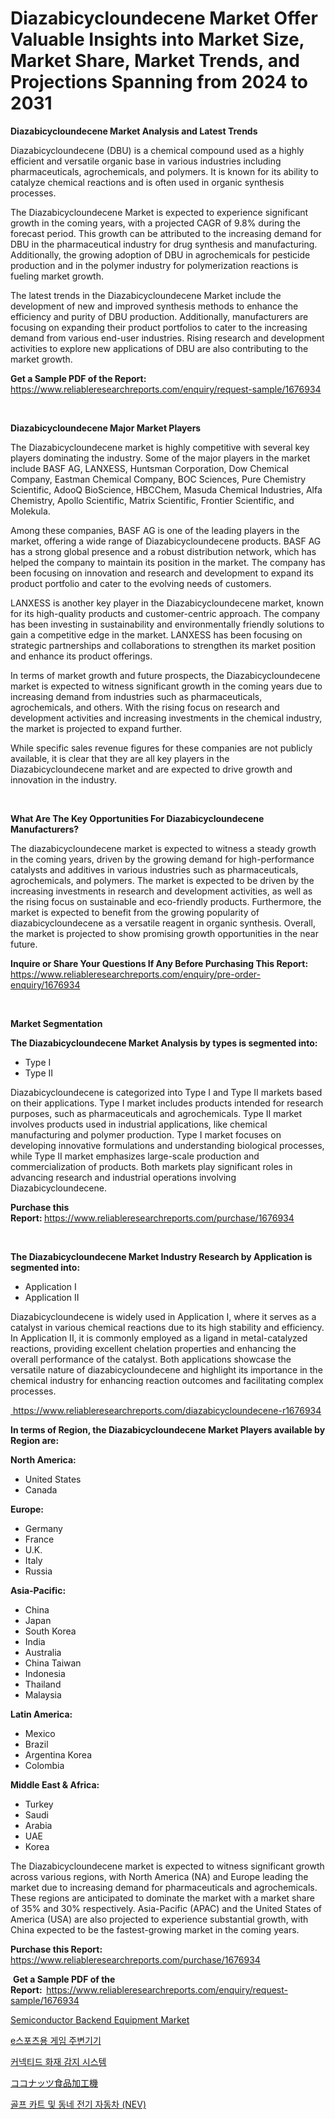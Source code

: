 <p><h1>Diazabicycloundecene Market Offer Valuable Insights into Market Size, Market Share, Market Trends, and Projections Spanning from 2024 to 2031</h1></p><p><strong>Diazabicycloundecene Market Analysis and Latest Trends</strong></p>
<p><p>Diazabicycloundecene (DBU) is a chemical compound used as a highly efficient and versatile organic base in various industries including pharmaceuticals, agrochemicals, and polymers. It is known for its ability to catalyze chemical reactions and is often used in organic synthesis processes.</p><p>The Diazabicycloundecene Market is expected to experience significant growth in the coming years, with a projected CAGR of 9.8% during the forecast period. This growth can be attributed to the increasing demand for DBU in the pharmaceutical industry for drug synthesis and manufacturing. Additionally, the growing adoption of DBU in agrochemicals for pesticide production and in the polymer industry for polymerization reactions is fueling market growth.</p><p>The latest trends in the Diazabicycloundecene Market include the development of new and improved synthesis methods to enhance the efficiency and purity of DBU production. Additionally, manufacturers are focusing on expanding their product portfolios to cater to the increasing demand from various end-user industries. Rising research and development activities to explore new applications of DBU are also contributing to the market growth.</p></p>
<p><strong>Get a Sample PDF of the Report:&nbsp;</strong> <a href="https://www.reliableresearchreports.com/enquiry/request-sample/1676934">https://www.reliableresearchreports.com/enquiry/request-sample/1676934</a></p>
<p>&nbsp;</p>
<p><strong>Diazabicycloundecene Major Market Players</strong></p>
<p><p>The Diazabicycloundecene market is highly competitive with several key players dominating the industry. Some of the major players in the market include BASF AG, LANXESS, Huntsman Corporation, Dow Chemical Company, Eastman Chemical Company, BOC Sciences, Pure Chemistry Scientific, AdooQ BioScience, HBCChem, Masuda Chemical Industries, Alfa Chemistry, Apollo Scientific, Matrix Scientific, Frontier Scientific, and Molekula.</p><p>Among these companies, BASF AG is one of the leading players in the market, offering a wide range of Diazabicycloundecene products. BASF AG has a strong global presence and a robust distribution network, which has helped the company to maintain its position in the market. The company has been focusing on innovation and research and development to expand its product portfolio and cater to the evolving needs of customers.</p><p>LANXESS is another key player in the Diazabicycloundecene market, known for its high-quality products and customer-centric approach. The company has been investing in sustainability and environmentally friendly solutions to gain a competitive edge in the market. LANXESS has been focusing on strategic partnerships and collaborations to strengthen its market position and enhance its product offerings.</p><p>In terms of market growth and future prospects, the Diazabicycloundecene market is expected to witness significant growth in the coming years due to increasing demand from industries such as pharmaceuticals, agrochemicals, and others. With the rising focus on research and development activities and increasing investments in the chemical industry, the market is projected to expand further.</p><p>While specific sales revenue figures for these companies are not publicly available, it is clear that they are all key players in the Diazabicycloundecene market and are expected to drive growth and innovation in the industry.</p></p>
<p>&nbsp;</p>
<p><strong>What Are The Key Opportunities For Diazabicycloundecene Manufacturers?</strong></p>
<p><p>The diazabicycloundecene market is expected to witness a steady growth in the coming years, driven by the growing demand for high-performance catalysts and additives in various industries such as pharmaceuticals, agrochemicals, and polymers. The market is expected to be driven by the increasing investments in research and development activities, as well as the rising focus on sustainable and eco-friendly products. Furthermore, the market is expected to benefit from the growing popularity of diazabicycloundecene as a versatile reagent in organic synthesis. Overall, the market is projected to show promising growth opportunities in the near future.</p></p>
<p><strong>Inquire or Share Your Questions If Any Before Purchasing This Report:</strong> <a href="https://www.reliableresearchreports.com/enquiry/pre-order-enquiry/1676934">https://www.reliableresearchreports.com/enquiry/pre-order-enquiry/1676934</a></p>
<p>&nbsp;</p>
<p><strong>Market Segmentation</strong></p>
<p><strong>The Diazabicycloundecene Market Analysis by types is segmented into:</strong></p>
<p><ul><li>Type I</li><li>Type II</li></ul></p>
<p><p>Diazabicycloundecene is categorized into Type I and Type II markets based on their applications. Type I market includes products intended for research purposes, such as pharmaceuticals and agrochemicals. Type II market involves products used in industrial applications, like chemical manufacturing and polymer production. Type I market focuses on developing innovative formulations and understanding biological processes, while Type II market emphasizes large-scale production and commercialization of products. Both markets play significant roles in advancing research and industrial operations involving Diazabicycloundecene.</p></p>
<p><strong>Purchase this Report:&nbsp;</strong><a href="https://www.reliableresearchreports.com/purchase/1676934">https://www.reliableresearchreports.com/purchase/1676934</a></p>
<p>&nbsp;</p>
<p><strong>The Diazabicycloundecene Market Industry Research by Application is segmented into:</strong></p>
<p><ul><li>Application I</li><li>Application II</li></ul></p>
<p><p>Diazabicycloundecene is widely used in Application I, where it serves as a catalyst in various chemical reactions due to its high stability and efficiency. In Application II, it is commonly employed as a ligand in metal-catalyzed reactions, providing excellent chelation properties and enhancing the overall performance of the catalyst. Both applications showcase the versatile nature of diazabicycloundecene and highlight its importance in the chemical industry for enhancing reaction outcomes and facilitating complex processes.</p></p>
<p><a href="https://www.reliableresearchreports.com/diazabicycloundecene-r1676934">&nbsp;https://www.reliableresearchreports.com/diazabicycloundecene-r1676934</a></p>
<p><strong>In terms of Region, the Diazabicycloundecene Market Players available by Region are:</strong></p>
<p>
    <p> <strong> North America: </strong>
        <ul>
            <li>United States</li>
            <li>Canada</li>
        </ul>
        </p> 
    <p> <strong> Europe: </strong>
        <ul>
            <li>Germany</li>
            <li>France</li>
            <li>U.K.</li>
            <li>Italy</li>
            <li>Russia</li>
        </ul>
        </p> 
    <p> <strong> Asia-Pacific: </strong>
        <ul>
            <li>China</li>
            <li>Japan</li>
            <li>South Korea</li>
            <li>India</li>
            <li>Australia</li>
            <li>China Taiwan</li>
            <li>Indonesia</li>
            <li>Thailand</li>
            <li>Malaysia</li>
        </ul>
        </p> 
    <p> <strong> Latin America: </strong>
        <ul>
            <li>Mexico</li>
            <li>Brazil</li>
            <li>Argentina Korea</li>
            <li>Colombia</li>
        </ul>
        </p> 
    <p> <strong> Middle East & Africa: </strong>
        <ul>
            <li>Turkey</li>
            <li>Saudi</li>
            <li>Arabia</li>
            <li>UAE</li>
            <li>Korea</li>
        </ul>
    </p>
    </p>
<p><p>The Diazabicycloundecene market is expected to witness significant growth across various regions, with North America (NA) and Europe leading the market due to increasing demand for pharmaceuticals and agrochemicals. These regions are anticipated to dominate the market with a market share of 35% and 30% respectively. Asia-Pacific (APAC) and the United States of America (USA) are also projected to experience substantial growth, with China expected to be the fastest-growing market in the coming years.</p></p>
<p><strong>Purchase this Report: </strong><a href="https://www.reliableresearchreports.com/purchase/1676934">https://www.reliableresearchreports.com/purchase/1676934</a></p>
<p>&nbsp;<strong>Get a Sample PDF of the Report:&nbsp;&nbsp;</strong><a href="https://www.reliableresearchreports.com/enquiry/request-sample/1676934">https://www.reliableresearchreports.com/enquiry/request-sample/1676934</a></p>
<p><strong></strong></p>
<p><p><a href="https://issuu.com/reportprime-2/docs/semiconductor-backend-equipment-market-size-2030.p">Semiconductor Backend Equipment Market</a></p><p><a href="https://medium.com/@danykakilback/%EA%B2%8C%EC%9E%84-%EC%A3%BC%EB%B3%80-%EA%B8%B0%EA%B8%B0%EB%A5%BC-%EC%9C%84%ED%95%9C-%EC%A0%84%EC%9E%90-%EC%8A%A4%ED%8F%AC%EC%B8%A0-%EC%8B%9C%EC%9E%A5-%EC%A0%84%EB%A7%9D-%EC%82%B0%EC%97%85-%EA%B0%9C%EC%9A%94-%EB%B0%8F-%EC%98%88%EC%B8%A1-2024%EB%85%84%EB%B6%80%ED%84%B0-2031%EB%85%84%EA%B9%8C%EC%A7%80-c3a4fbb8f7aa">e스포츠용 게임 주변기기</a></p><p><a href="https://medium.com/@howaoole34545/%EC%97%B0%EA%B2%B0%EB%90%9C-%EC%86%8C%ED%99%94-%EA%B0%90%EC%A7%80-%EC%8B%9C%EC%8A%A4%ED%85%9C-%EC%8B%9C%EC%9E%A5-%EA%B7%9C%EB%AA%A8%EB%8A%94-%EA%B8%80%EB%A1%9C%EB%B2%8C-%EC%82%B0%EC%97%85%EC%97%90%EC%84%9C-%EA%B0%80%EC%9E%A5-%EC%A2%8B%EC%9D%80-%EB%A7%88%EC%BC%80%ED%8C%85-%EC%B1%84%EB%84%90%EC%9D%84-%EB%B3%B4%EC%97%AC%EC%A4%8D%EB%8B%88%EB%8B%A4-92bc148bcb83">커넥티드 화재 감지 시스템</a></p><p><a href="https://github.com/leigh4852023/Market-Research-Report-List-1/blob/main/997869799224.md">ココナッツ食品加工機</a></p><p><a href="https://github.com/johneahan44556754/Market-Research-Report-List-1/blob/main/869667390621.md">골프 카트 및 동네 전기 자동차 (NEV)</a></p></p>